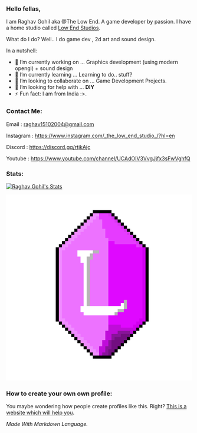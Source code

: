 <!-- Header -->
### Hello fellas,

<!--
**RaghavGohil/RaghavGohil** is a ✨ _special_ ✨ repository because its `README.md` (this file) appears on your GitHub profile.

Here are some ideas to get you started:

- 🔭 I’m currently working on ...
- 🌱 I’m currently learning ...
- 👯 I’m looking to collaborate on ...
- 🤔 I’m looking for help with ...
- 💬 Ask me about ...
- 📫 How to reach me: ...
- 😄 Pronouns: ...
- ⚡ Fun fact: ...
--> <!-- Zombie Code Please Ignore>

<!-- About Me: -->

I am Raghav Gohil aka @The Low End. A game developer by passion. I have a home studio called <a href="https://low-end-studios.itch.io/">Low End Studios</a>.

What do I do? Well.. I do game dev , 2d art and sound design.

In a nutshell:

- 🔭 I’m currently working on ... Graphics development (using modern opengl) + sound design
- 🌱 I’m currently learning ... Learning to do.. stuff?
- 👯 I’m looking to collaborate on ... Game Development Projects.
- 🤔 I’m looking for help with ... **DIY**
- ⚡ Fun fact: I am from India :>.

### Contact Me:

Email : raghav15102004@gmail.com

Instagram : https://www.instagram.com/_the_low_end_studio_/?hl=en

Discord : https://discord.gg/rtjkAjc

Youtube : https://www.youtube.com/channel/UCAdOIV3VvgJjfx3sFwVghfQ

### Stats:

[![Raghav Gohil's Stats](https://github-readme-stats.vercel.app/api?username=RaghavGohil)](https://github.com/anuraghazra/github-readme-stats)

<!-- Logo's Here -->

![](https://github.com/RaghavGohil/RaghavGohil/blob/main/Assets/Logo.png)

### How to create your own own profile:

You maybe wondering how people create profiles like this. Right? <a href="https://aboutmonica.com/blog/how-to-create-a-github-profile-readme">This is a website which will help you</a>.

*Made With Markdown Language.*
